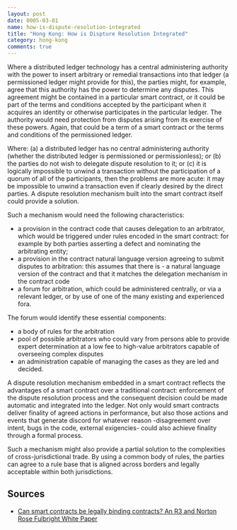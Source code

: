 ```yaml
---
layout: post
date: 0005-03-01
name: how-is-dispute-resolution-integrated
title: "Hong Kong: How is Dispture Resolution Integrated"
category: hong-kong
comments: true
---
```



Where a distributed ledger technology has a central administering authority with the power to insert arbitrary or remedial transactions into that ledger (a permissioned ledger might provide for this), the parties might, for example, agree that this authority has the power to determine any disputes. This agreement might be contained in a particular smart contract, or it could be part of the terms and conditions accepted by the participant when it acquires an identity or otherwise participates in the particular ledger. The authority would need protection from disputes arising from its exercise of these powers. Again, that could be a term of a smart contract or the terms and conditions of the permissioned ledger.

Where: (a) a distributed ledger has no central administering authority (whether the distributed 	ledger is permissioned or permissionless); or (b) the parties do not wish to delegate dispute resolution to it; or (c) it is logically impossible to unwind a transaction without the participation of a quorum of all of the participants, then the problems are more acute: it may be impossible to unwind a transaction even if clearly desired by the direct parties. A dispute resolution mechanism built into the smart contract itself could provide a solution.
   
Such a mechanism would need the following characteristics:

- a provision in the contract code that causes delegation to an arbitrator, which would be triggered under rules encoded in the smart contract: for example by both parties asserting a defect and nominating the arbitrating entity;
- a provision in the contract natural language version agreeing to submit disputes to arbitration: this assumes that there is - a natural language version of the contract and that it matches the delegation mechanism in the contract code
- a forum for arbitration, which could be administered centrally, or via a relevant ledger, or by use of one of the many existing and experienced fora. 

The forum would identify these essential components:

- a body of rules for the arbitration
- pool of possible arbitrators who could vary from persons able to provide expert determination at a low fee to high-value arbitrators capable of overseeing complex disputes
- an administration capable of managing the cases as they are  led and decided.

A dispute resolution mechanism embedded in a smart contract reflects the advantages of a smart contract over a traditional contract: enforcement of the dispute resolution process and the consequent decision could be made automatic and integrated into the ledger. Not only would smart contracts deliver finality of agreed actions in performance, but also those actions and events that generate discord for whatever reason -disagreement over intent, bugs in the code, external exigencies- could also achieve  finality through a formal process.

Such a mechanism might also provide a partial solution to the complexities of cross-jurisdictional trade. By using a common body of rules, the parties can agree to a rule base that is aligned across borders and legally acceptable within both jurisdictions.


Sources
------ 

- [Can smart contracts be legally binding contracts? An R3 and Norton Rose Fulbright White Paper](http://www.nortonrosefulbright.com/files/r3-and-norton-rose-fulbright-white-paper-full-report-144581.pdf)
